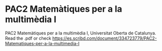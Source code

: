 # PAC2 Matemàtiques per a la multimèdia I
PAC2 Matemàtiques per a la multimèdia I, Universitat Oberta de Catalunya.
<br>
Read the .pdf or check https://es.scribd.com/document/334723779/PAC2-Matematiques-per-a-la-multimedia-I
